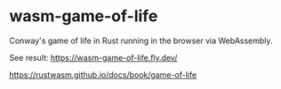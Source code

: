 # wasm-game-of-life

Conway's game of life in Rust running in the browser via WebAssembly.

See result: https://wasm-game-of-life.fly.dev/

https://rustwasm.github.io/docs/book/game-of-life
